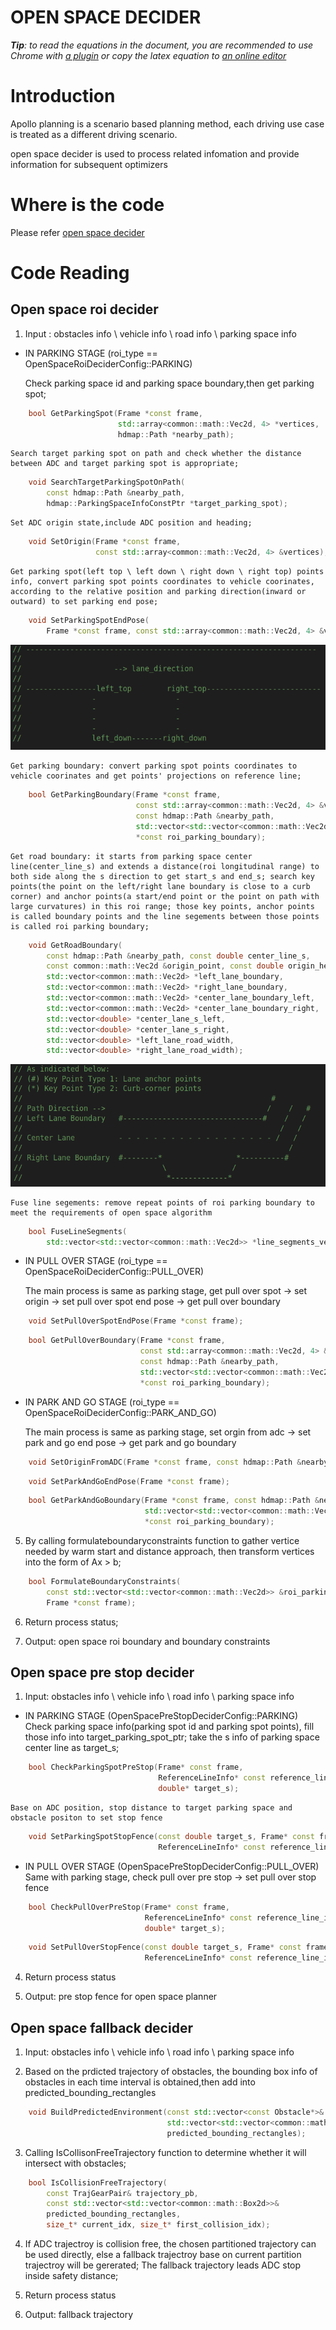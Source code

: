# OPEN SPACE DECIDER

_**Tip**: to read the equations in the document, you are recommended to use Chrome with [a plugin](https://chrome.google.com/webstore/detail/tex-all-the-things/cbimabofgmfdkicghcadidpemeenbffn) or copy the latex equation to [an online editor](http://www.hostmath.com/)_

# Introduction

Apollo planning is a scenario based planning method, each driving use case is treated as a different driving scenario.

open space decider is used to process related infomation and provide information for subsequent optimizers 

# Where is the code

Please refer [open space decider](https://github.com/ApolloAuto/apollo/modules/planning/tasks/deciders/open_space_decider/open_space_roi_decider.cc)

# Code Reading

## Open space roi decider

1. Input : obstacles info \ vehicle info \ road info \ parking space info

- IN PARKING STAGE (roi_type == OpenSpaceRoiDeciderConfig::PARKING)

    Check parking space id and parking space boundary,then get parking spot;
  
```cpp
    bool GetParkingSpot(Frame *const frame,
                        std::array<common::math::Vec2d, 4> *vertices,
                        hdmap::Path *nearby_path);
```

    Search target parking spot on path and check whether the distance between ADC and target parking spot is appropriate;
  
```cpp
    void SearchTargetParkingSpotOnPath(
        const hdmap::Path &nearby_path,
        hdmap::ParkingSpaceInfoConstPtr *target_parking_spot);
``` 

    Set ADC origin state,include ADC position and heading;
  
```cpp
    void SetOrigin(Frame *const frame,
                   const std::array<common::math::Vec2d, 4> &vertices);
```

    Get parking spot(left top \ left down \ right down \ right top) points info, convert parking spot points coordinates to vehicle coorinates, according to the relative position and parking direction(inward or outward) to set parking end pose;

```cpp  
    void SetParkingSpotEndPose(
        Frame *const frame, const std::array<common::math::Vec2d, 4> &vertices);
```

  ![Diagram](images/open_space_decider_fig_2.png)   
  
    Get parking boundary: convert parking spot points coordinates to vehicle coorinates and get points' projections on reference line;
    
```cpp
    bool GetParkingBoundary(Frame *const frame,
                            const std::array<common::math::Vec2d, 4> &vertices,
                            const hdmap::Path &nearby_path,
                            std::vector<std::vector<common::math::Vec2d>>
                            *const roi_parking_boundary);
```
    Get road boundary: it starts from parking space center line(center_line_s) and extends a distance(roi longitudinal range) to both side along the s direction to get start_s and end_s; search key points(the point on the left/right lane boundary is close to a curb corner) and anchor points(a start/end point or the point on path with large curvatures) in this roi range; those key points, anchor points is called boundary points and the line segements between those points is called roi parking boundary; 
    
```cpp
    void GetRoadBoundary(
        const hdmap::Path &nearby_path, const double center_line_s,
        const common::math::Vec2d &origin_point, const double origin_heading,
        std::vector<common::math::Vec2d> *left_lane_boundary,
        std::vector<common::math::Vec2d> *right_lane_boundary,
        std::vector<common::math::Vec2d> *center_lane_boundary_left,
        std::vector<common::math::Vec2d> *center_lane_boundary_right,
        std::vector<double> *center_lane_s_left,
        std::vector<double> *center_lane_s_right,
        std::vector<double> *left_lane_road_width,
        std::vector<double> *right_lane_road_width);
```
  ![Diagram](images/open_space_roi_decider_fig_1.png)
  
    Fuse line segements: remove repeat points of roi parking boundary to meet the requirements of open space algorithm

```cpp
    bool FuseLineSegments(
        std::vector<std::vector<common::math::Vec2d>> *line_segments_vec);
```

- IN PULL OVER STAGE (roi_type == OpenSpaceRoiDeciderConfig::PULL_OVER) 
  
    The main process is same as parking stage, get pull over spot -> set origin -> set pull over spot end pose -> get pull over boundary 

```cpp 
    void SetPullOverSpotEndPose(Frame *const frame);
```

```cpp
    bool GetPullOverBoundary(Frame *const frame,
                             const std::array<common::math::Vec2d, 4> &vertices,
                             const hdmap::Path &nearby_path,
                             std::vector<std::vector<common::math::Vec2d>>
                             *const roi_parking_boundary);  
```                                                   

- IN PARK AND GO STAGE (roi_type == OpenSpaceRoiDeciderConfig::PARK_AND_GO)

    The main process is same as parking stage, set orgin from adc -> set park and go end pose -> get park and go boundary 

```cpp
    void SetOriginFromADC(Frame *const frame, const hdmap::Path &nearby_path);
```

```cpp
    void SetParkAndGoEndPose(Frame *const frame);
```

```cpp
    bool GetParkAndGoBoundary(Frame *const frame, const hdmap::Path &nearby_path,
                              std::vector<std::vector<common::math::Vec2d>>
                              *const roi_parking_boundary);
```

5. By calling formulateboundaryconstraints function to gather vertice needed by warm start and distance approach, then transform vertices into the form of Ax > b;

```cpp
    bool FormulateBoundaryConstraints(
        const std::vector<std::vector<common::math::Vec2d>> &roi_parking_boundary,
        Frame *const frame);
```

6. Return process status;

7. Output: open space roi boundary and boundary constraints 

## Open space pre stop decider

1. Input: obstacles info \ vehicle info \ road info \ parking space info

- IN PARKING STAGE (OpenSpacePreStopDeciderConfig::PARKING)
    Check parking space info(parking spot id and parking spot points), fill those info into target_parking_spot_ptr; take the s info of parking space center line as target_s;

```cpp
    bool CheckParkingSpotPreStop(Frame* const frame,
                                 ReferenceLineInfo* const reference_line_info,
                                 double* target_s);
```

    Base on ADC position, stop distance to target parking space and obstacle positon to set stop fence
    
```cpp
    void SetParkingSpotStopFence(const double target_s, Frame* const frame,
                                 ReferenceLineInfo* const reference_line_info);
```

- IN PULL OVER STAGE (OpenSpacePreStopDeciderConfig::PULL_OVER)
    Same with parking stage, check pull over pre stop -> set pull over stop fence

```cpp
    bool CheckPullOverPreStop(Frame* const frame,
                              ReferenceLineInfo* const reference_line_info,
                              double* target_s);
```

```cpp
    void SetPullOverStopFence(const double target_s, Frame* const frame,
                              ReferenceLineInfo* const reference_line_info);
```

4. Return process status

5. Output: pre stop fence for open space planner

## Open space fallback decider 
1. Input: obstacles info \ vehicle info \ road info \ parking space info

2. Based on the prdicted trajectory of obstacles, the bounding box info of obstacles in each time interval is obtained,then add into predicted_bounding_rectangles

```cpp
    void BuildPredictedEnvironment(const std::vector<const Obstacle*>& obstacles,
                                   std::vector<std::vector<common::math::Box2d>>&
                                   predicted_bounding_rectangles);
```

3. Calling IsCollisonFreeTrajectory function to determine whether it will intersect with obstacles;

```cpp
    bool IsCollisionFreeTrajectory(
        const TrajGearPair& trajectory_pb,
        const std::vector<std::vector<common::math::Box2d>>&
        predicted_bounding_rectangles,
        size_t* current_idx, size_t* first_collision_idx);
```

4. If ADC trajectroy is collision free, the chosen partitioned trajectory can be used directly, else a fallback trajectroy base on current partition trajectroy will be gererated;
   The fallback trajectory leads ADC stop inside safety distance;

5. Return process status    

6. Output: fallback trajectory